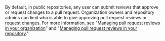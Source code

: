 By default, in public repositories, any user can submit reviews that approve or request changes to a pull request. Organization owners and repository admins can limit who is able to give approving pull request reviews or request changes. For more information, see "[Managing pull request reviews in your organization](/organizations/managing-organization-settings/managing-pull-request-reviews-in-your-organization)" and "[Managing pull request reviews in your repository](/repositories/managing-your-repositories-settings-and-features/managing-repository-settings/managing-pull-request-reviews-in-your-repository)."
